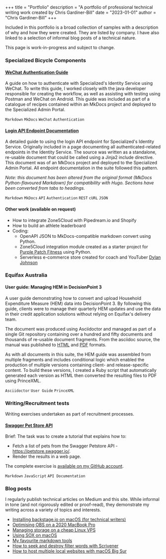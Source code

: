 +++
title = "Portfolio"
description = "A portfolio of professional technical writing work created by Chris Gardiner-Bill"
date = "2023-01-01"
author = "Chris Gardiner-Bill"
+++

Included in this portfolio is a broad collection of samples with a description of why and how they were created. They are listed by company. I have also linked to a selection of informal blog posts of a technical nature.

This page is work-in-progress and subject to change.

### Specialized Bicycle Components

#### [WeChat Authentication Guide](/examples/sbc_auth_we_chat/)

A guide on how to authenticate with Specialized's Identity Service using WeChat. To write this guide, I worked closely with the java developer responsible for creating the workflow, as well as assisting with testing using Postman and WeChat on Android. This guide was included as part of a catalogue of recipes contained within an MkDocs project and deployed to the Specialized Admin Portal.

`Markdown` `MkDocs` `WeChat` `Authentication`

#### [Login API Endpoint Documentation](/examples/sbc_auth_login)

A detailed guide to using the login API endpoint for Specialized's Identity Service. Originally included in a page documenting all authenticated-related endpoints in the Identity Service. The source was written as a standalone, re-usable document that could be called using a Jinja2 include directive. This document was of an MkDocs project and deployed to the Specialized Admin Portal. All endpoint documentation in the suite followed this pattern.

*Note: this document has been altered from the original format (MkDocs Python-flavoured Markdown) for compatibility with Hugo. Sections have been converted from tabs to headings.*

`Markdown` `MkDocs` `API` `Authentication` `REST` `cURL` `JSON`


#### Other work (available on request)

* How to integrate Zone5Cloud with Pipedream.io and Shopify
* How to build an athlete leaderboard
* Coding:
    * OpenAPI JSON to MkDocs-compatible markdown convert using Python.
    * Zone5Cloud integration module created as a starter project for [Purple Patch Fitness](https://www.purplepatchfitness.com) using Python.
    * Serverless e-commerce store created for coach and YouTuber [Dylan Johnson](https://www.dylanjohnsontraining.com)

### Equifax Australia

#### User guide: Managing HEM in DecisionPoint 3

A user guide demonstrating how to convert and upload Household Expenditure Measure (HEM) data into DecisionPoint 3. By following this guide, clients were to manage their quarterly HEM updates and use the data in their credit application solutions without relying on Equifax's delivery team.

The document was produced using Asciidoctor and managed as part of a single Git repository containing over a hundred and fifty documents and thousands of re-usable document fragments. From the asciidoc source, the manual was published to [HTML](/files/dp3_hem/dp3_hem.html) and [PDF](/files/dp3_hem/dp3_hem.pdf) formats.

As with all documents in this suite, the HEM guide was assembled from multiple fragments and includes conditional logic which enabled the production of multiple versions containing client- and release-specific content. To build these versions, I created a Ruby script that automatically generated each version as HTML then converted the resulting files to PDF using PrinceXML.

`Asciidoctor` `User Guide` `PrinceXML`


### Writing/Recruitment tests

Writing exercises undertaken as part of recruitment processes.

#### [Swagger Pet Store API](/examples/swagger_petstore/)

Brief: The task was to create a tutorial that explains how to: 

* Fetch a list of pets from the Swagger Petstore API - https://petstore.swagger.io/. 
* Render the results in a web page. 

The complete exercise is [available on my GitHub account](https://github.com/foss-scribe/swagger-petstore-api-guide-tutorial).

`Markdown` `JavaScript` `API Documentation`

### Blog posts

I regularly publish technical articles on Medium and this site. While informal in tone (and not rigorously edited or proof-read), they demonstrate my writing across a variety of topics and interests.

* [Installing backstage.io on macOS (for technical writers)](https://chris.gardiner-bill.com/posts/backstage_macos/)
* [Optimising OBS on a 2020 MacBook Pro](https://technicalprose.medium.com/optimising-obs-on-a-2020-macbook-pro-aca7bbbe55e9)
* [Managing storage on a cheap Linux VPS](https://technicalprose.medium.com/managing-storage-on-a-cheap-linux-vps-f576e6ac4d3c)
* [Using SOX on macOS](https://technicalprose.medium.com/using-sox-on-macos-48f25014d1e3)
* [My favourite markdown tools](https://technicalprose.medium.com/my-favourite-markdown-tools-fc1cdc537e67)
* [How to seek and destroy filter words with Scrivener](https://technicalprose.medium.com/how-to-seek-and-destroy-filter-words-with-scrivener-a968dd8cf914)
* [How to host multiple local websites with macOS Big Sur](https://technicalprose.medium.com/how-to-host-multiple-local-websites-with-macos-big-sur-72d947f3e97c)